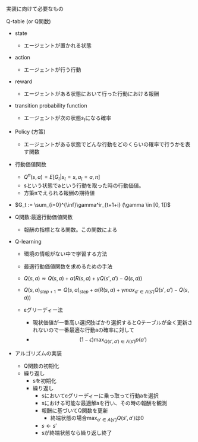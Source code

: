実装に向けて必要なもの

Q-table (or Q関数)

- state
  - エージェントが置かれる状態
- action
  - エージェントが行う行動
- reward
  - エージェントがある状態において行った行動における報酬
- transition probability function
  - エージェントが次の状態$s_t$になる確率
- Policy (方策)
  - エージェントがある状態でどんな行動をどのくらいの確率で行うかを表す関数 

- 行動価値関数 
  - $Q^\pi(s, a) = E[G_t|s_t = s, a_t = a, \pi]$
  - sという状態でaという行動を取った時の行動価値。
  - 方策πでえられる報酬の期待値

- $G_t := \sum_{i=0}^{\inf}\gamma^ir_{t+1+i}  (\gamma \in [0, 1])$  

- Q関数:最適行動価値関数
  - 報酬の指標となる関数。この関数による


- Q-learning
  - 環境の情報がない中で学習する方法
  - 最適行動価値関数を求めるための手法
  - $Q(s, a) \eqsim Q(s, a) + \alpha(R(s,a ) + \gamma Q(s', a') - Q(s,a))$
  - $Q(s,a)_{step+1} \eqsim Q(s,a)_{step} + \alpha(R(s,a) + \gamma max_{a' \in A(s')} Q(s', a') - Q(s,a))$

  - εグリーディー法
    - 現状価値が一番高い選択肢ばかり選択するとQテーブルが全く更新されないので一番最適な行動aの確率に対して
    - $$ (1 - \epsilon)  \max_{Q(s', a') \in A(s')} p(a')$$

- アルゴリズムの実装
  - Q関数の初期化
  - 繰り返し
    - sを初期化
    - 繰り返し
        - sにおいてεグリーディーに乗っ取って行動aを選択
        - sにおける可能な最適解aを行い、その時の報酬を観測
        - 報酬に基づいてQ関数を更新
          - 終端状態の場合$\max_{a' \in A(s')} Q(s', a')$は0
        - $s \leftarrow s'$ 
        - sが終端状態なら繰り返し終了

        